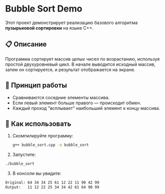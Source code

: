 # Bubble Sort Demo

Этот проект демонстрирует реализацию базового алгоритма **пузырьковой сортировки** на языке C++.

## 📋 Описание

Программа сортирует массив целых чисел по возрастанию, используя простой двухуровневый цикл. В начале выводится исходный массив, затем он сортируется, и результат отображается на экране.

## 🧠 Принцип работы

- Сравниваются соседние элементы массива.
- Если левый элемент больше правого — происходит обмен.
- Каждый проход "всплывает" наибольший элемент к концу массива.

## 🔧 Как использовать

1. Скомпилируйте программу:
   ```bash
   g++ bubble_sort.cpp -o bubble_sort
   ```
2. Запустите:

  ```bash
  ./bubble_sort
  ```
3. В консоли вы увидите:
  ```bash
  Original: 64 34 34 25 61 12 22 11 90 42 99
  Output:   11 12 22 25 34 34 42 61 64 90 99
  ```

